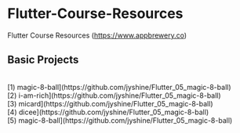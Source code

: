 # Flutter-Course-Resources
Flutter Course Resources (https://www.appbrewery.co) 

<h2>Basic Projects</h2>
<br>
[1) magic-8-ball](https://github.com/jyshine/Flutter_05_magic-8-ball)
<br>
[2) i-am-rich](https://github.com/jyshine/Flutter_05_magic-8-ball)
<br>
[3) micard](https://github.com/jyshine/Flutter_05_magic-8-ball)
<br>
[4) dicee](https://github.com/jyshine/Flutter_05_magic-8-ball)
<br>
[5) magic-8-ball](https://github.com/jyshine/Flutter_05_magic-8-ball)
